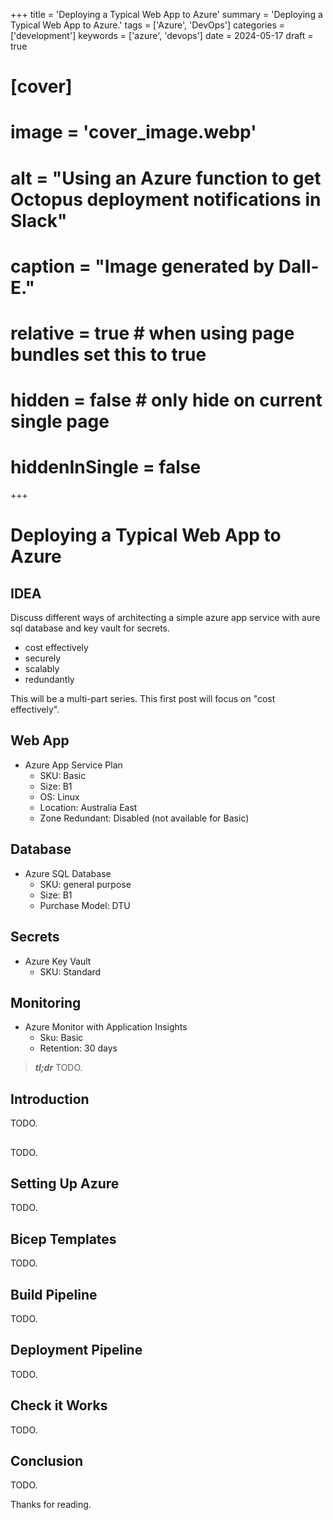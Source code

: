 +++
title = 'Deploying a Typical Web App to Azure'
summary = 'Deploying a Typical Web App to Azure.'
tags = ['Azure', 'DevOps']
categories = ['development']
keywords = ['azure', 'devops']
date = 2024-05-17
draft = true
# [cover]
#     image = 'cover_image.webp'
#     alt = "Using an Azure function to get Octopus deployment notifications in Slack"
#     caption = "Image generated by Dall-E."
#     relative = true # when using page bundles set this to true
#     hidden = false # only hide on current single page
#     hiddenInSingle = false
+++

# Deploying a Typical Web App to Azure

## IDEA

Discuss different ways of architecting a simple azure app service with aure sql database and key vault for secrets.

- cost effectively
- securely
- scalably
- redundantly

This will be a multi-part series. This first post will focus on "cost effectively".

## Web App

- Azure App Service Plan
  - SKU: Basic
  - Size: B1
  - OS: Linux
  - Location: Australia East
  - Zone Redundant: Disabled (not available for Basic)
  
## Database

- Azure SQL Database
  - SKU: general purpose
  - Size: B1
  - Purchase Model: DTU

## Secrets

- Azure Key Vault
  - SKU: Standard

## Monitoring

- Azure Monitor with Application Insights
  - Sku: Basic
  - Retention: 30 days

> _**tl;dr**_ TODO.

## Introduction

TODO.

##

TODO.

## Setting Up Azure

TODO.

## Bicep Templates

TODO.

## Build Pipeline

TODO.

## Deployment Pipeline

TODO.

## Check it Works

TODO.

## Conclusion

TODO.

Thanks for reading.
